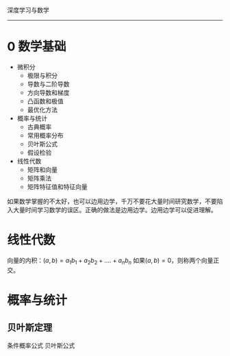


深度学习与数学
_________

# 0 数学基础
- 微积分
    - 极限与积分
    - 导数与二阶导数
    - 方向导数和梯度
    - 凸函数和极值
    - 最优化方法
- 概率与统计
    - 古典概率
    - 常用概率分布
    - 贝叶斯公式
    - 假设检验
- 线性代数
    - 矩阵和向量
    - 矩阵乘法
    - 矩阵特征值和特征向量


如果数学掌握的不太好，也可以边用边学，千万不要花大量时间研究数学，不要陷入大量时间学习数学的误区。正确的做法是边用边学。边用边学可以促进理解。

# 线性代数
向量的内积：$(a,b)=a_1 b_1 + a_2 b_2 + .... + a_n b_n$
如果$(a,b)=0$，则称两个向量正交。


# 概率与统计
## 贝叶斯定理
条件概率公式
贝叶斯公式 






